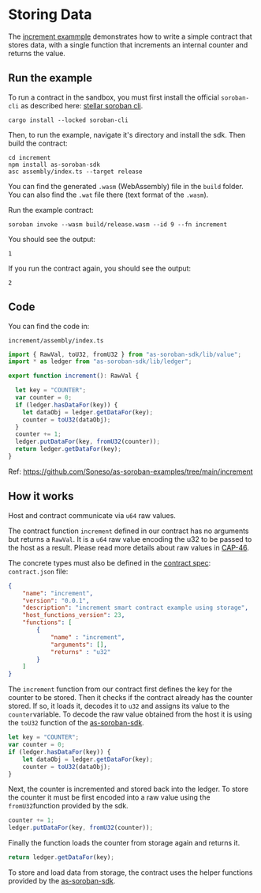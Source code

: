 # Storing Data

The [increment exammple](https://github.com/Soneso/as-soroban-examples/tree/main/increment) demonstrates how to write a simple contract that stores data, with a single function that increments an internal counter and returns the value.


## Run the example

To run a contract in the sandbox, you must first install the official ```soroban-cli``` as described here: [stellar soroban cli](https://github.com/stellar/soroban-cli).

```shell
cargo install --locked soroban-cli
```

Then, to run the example, navigate it's directory and install the sdk. Then build the contract:

```shell
cd increment
npm install as-soroban-sdk
asc assembly/index.ts --target release
```

You can find the generated ```.wasm``` (WebAssembly) file in the ```build``` folder. You can also find the ```.wat``` file there (text format of the ```.wasm```).

Run the example contract:

```shell
soroban invoke --wasm build/release.wasm --id 9 --fn increment
```

You should see the output:
```shell
1
```

If you run the contract again, you should see the output:
```shell
2
```

## Code

You can find the code in:

```shell
increment/assembly/index.ts
```

```typescript
import { RawVal, toU32, fromU32 } from "as-soroban-sdk/lib/value";
import * as ledger from "as-soroban-sdk/lib/ledger";

export function increment(): RawVal {

  let key = "COUNTER";
  var counter = 0;
  if (ledger.hasDataFor(key)) {
    let dataObj = ledger.getDataFor(key);
    counter = toU32(dataObj);
  }
  counter += 1;
  ledger.putDataFor(key, fromU32(counter));
  return ledger.getDataFor(key);
}
```

Ref: https://github.com/Soneso/as-soroban-examples/tree/main/increment

## How it works

Host and contract communicate via ```u64``` raw values. 

The contract function ```increment``` defined in our contract has no arguments but returns a ```RawVal```. It is a ```u64``` raw value encoding the u32 to be passed to the host as a result. Please read more details about raw values in [CAP-46](https://github.com/stellar/stellar-protocol/blob/master/core/cap-0046.md#host-value-type).

The concrete types must also be defined in the [contract spec](https://github.com/Soneso/as-soroban-sdk#understanding-contract-metadata): ```contract.json``` file:

```json
{
    "name": "increment",
    "version": "0.0.1",
    "description": "increment smart contract example using storage",
    "host_functions_version": 23,
    "functions": [
        {
            "name" : "increment",
            "arguments": [],
            "returns" : "u32"
        }
    ]
}
```

The ```increment``` function from our contract first defines the key for the counter to be stored. Then it checks if the contract already has the counter stored. If so,
it loads it, decodes it to ```u32``` and assigns its value to the ```counter```variable. To decode the raw value obtained from the host it is using the ```toU32``` function of the [as-soroban-sdk](https://github.com/Soneso/as-soroban-sdk).

```typescript
let key = "COUNTER";
var counter = 0;
if (ledger.hasDataFor(key)) {
    let dataObj = ledger.getDataFor(key);
    counter = toU32(dataObj);
}
```

Next, the counter is incremented and stored back into the ledger. To store the counter it must be first encoded into a raw value using the ```fromU32```function provided by the sdk.

```typescript
counter += 1;
ledger.putDataFor(key, fromU32(counter));
```

Finally the function loads the counter from storage again and returns it.

```typescript
return ledger.getDataFor(key);
```
To store and load data from storage, the contract uses the helper functions provided by the [as-soroban-sdk](https://github.com/Soneso/as-soroban-sdk).